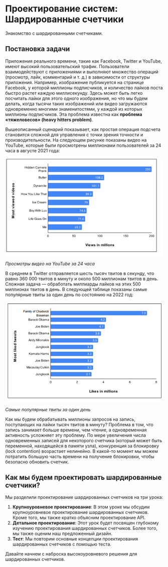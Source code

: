 # Проектирование систем: Шардированные счетчики

Знакомство с шардированными счетчиками.

## Постановка задачи

Приложения реального времени, такие как Facebook, Twitter и YouTube, имеют высокий пользовательский трафик. Пользователи взаимодействуют с приложениями и выполняют множество операций (просмотр, лайк, комментарий и т. д.) в зависимости от структуры приложения. Например, изображение публикуется на странице Facebook, у которой миллионы подписчиков, и количество лайков поста быстро растет каждую миллисекунду. Здесь может быть легко посчитать лайки для этого одного изображения, но что мы будем делать, когда тысячи таких изображений или видео загружаются одновременно многими знаменитостями, у каждой из которых миллионы подписчиков. Эта проблема известна как **проблема «тяжеловесов» (heavy hitters problem)**.

Вышеописанный сценарий показывает, как простая операция подсчета становится сложной для управления с точки зрения точности и производительности. На следующем рисунке показаны видео на YouTube, которые были просмотрены миллионами пользователей за 24 часа в августе 2021 года:

![img.png](img/img.png)

*Просмотры видео на YouTube за 24 часа*

В среднем в Twitter отправляется шесть тысяч твитов в секунду, что равно 360 000 твитов в минуту и около 500 миллионам твитов в день. Сложная задача — обработать миллиарды лайков на этих 500 миллионах твитов в день. В следующей таблице показаны самые популярные твиты за один день по состоянию на 2022 год:

![img_1.png](img/img_1.png)

*Самые популярные твиты за один день*

Как мы будем обрабатывать миллионы запросов на запись, поступающих на лайки тысяч твитов в минуту? Проблема в том, что запись занимает больше времени, чем чтение, а одновременная активность усложняет эту проблему. По мере увеличения числа одновременных записей для некоторого счетчика (который может быть переменной, находящейся в памяти узла), конкуренция за блокировку (lock contention) возрастает нелинейно. В какой-то момент мы можем потратить большую часть времени на получение блокировки, чтобы безопасно обновить счетчик.

## Как мы будем проектировать шардированные счетчики?

Мы разделили проектирование шардированных счетчиков на три урока:

1.  **Крупноуровневое проектирование**: В этом уроке мы обсудим крупноуровневое проектирование шардированных счетчиков. Кроме того, мы также кратко объясним проектирование API.
2.  **Детальное проектирование**: Этот урок будет посвящен глубокому изучению проектирования шардированных счетчиков. Более того, мы также оценим наш предложенный дизайн.
3.  **Тест**: Мы повторим основные концепции проектирования шардированных счетчиков с помощью теста.

Давайте начнем с наброска высокоуровневого решения для шардированных счетчиков.